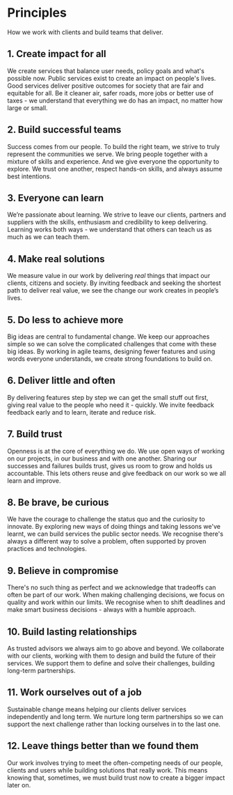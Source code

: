 # Principles

How we work with clients and build teams that deliver.

## 1. Create impact for all
We create services that balance user needs, policy goals and what's possible now. Public services exist to create an impact on people's lives. Good services deliver positive outcomes for society that are fair and equitable for all. Be it cleaner air, safer roads, more jobs or better use of taxes - we understand that everything we do has an impact, no matter how large or small. 

## 2. Build successful teams
Success comes from our people. To build the right team, we strive to truly represent the communities we serve. We bring people together with a mixture of skills and experience. And we give everyone the opportunity to explore. We trust one another, respect hands-on skills, and always assume best intentions.

## 3. Everyone can learn
We’re passionate about learning. We strive to leave our clients, partners and suppliers with the skills, enthusiasm and credibility to keep delivering. Learning works both ways - we understand that others can teach us as much as we can teach them. 

## 4. Make real solutions
We measure value in our work by delivering _real_ things that impact our clients, citizens and society. By inviting feedback and seeking the shortest path to deliver real value, we see the change our work creates in people’s lives. 

## 5. Do less to achieve more
Big ideas are central to fundamental change. We keep our approaches simple so we can solve the complicated challenges that come with these big ideas. By working in agile teams, designing fewer features and using words everyone understands, we create strong foundations to build on.

## 6. Deliver little and often
By delivering features step by step we can get the small stuff out first, giving real value to the people who need it - quickly. We invite feedback feedback early and to learn, iterate and reduce risk.

## 7. Build trust
Openness is at the core of everything we do. We use open ways of working on our projects, in our business and with one another. Sharing our successes and failures builds trust, gives us room to grow and holds us accountable. This lets others reuse and give feedback on our work so we all learn and improve. 

## 8. Be brave, be curious
We have the courage to challenge the status quo and the curiosity to innovate. By exploring new ways of doing things and taking lessons we've learnt, we can build services the public sector needs. We recognise there's always a different way to solve a problem, often supported by proven practices and technologies.

## 9. Believe in compromise
There's no such thing as perfect and we acknowledge that tradeoffs can often be part of our work. When making challenging decisions, we focus on quality and work within our limits. We recognise when to shift deadlines and make smart business decisions - always with a humble approach.

## 10. Build lasting relationships
As trusted advisors we always aim to go above and beyond. We collaborate with our clients, working with them to design and build the future of their services. We support them to define and solve their challenges, building long-term partnerships. 

## 11. Work ourselves out of a job
Sustainable change means helping our clients deliver services independently and long term. We nurture long term partnerships so we can support the next challenge rather than locking ourselves in to the last one. 

## 12. Leave things better than we found them
Our work involves trying to meet the often-competing needs of our people, clients and users while building solutions that really work. This means knowing that, sometimes, we must build trust now to create a bigger impact later on. 
